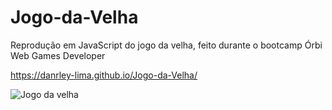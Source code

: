 # Jogo-da-Velha

Reprodução em JavaScript do jogo da velha, feito durante o bootcamp Órbi Web Games Developer

https://danrley-lima.github.io/Jogo-da-Velha/


![Jogo da velha](https://user-images.githubusercontent.com/71523376/159718712-c789c487-cd82-4d09-9b53-757dc4a15883.jpg)
